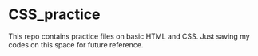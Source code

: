 # CSS_practice
This repo contains practice files on basic HTML and CSS. Just saving my codes on this space for future reference.
